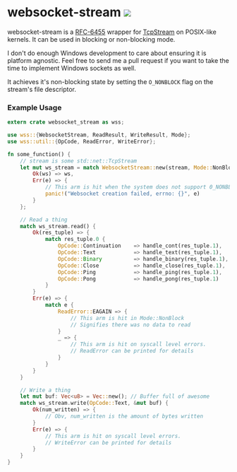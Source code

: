 websocket-stream [<img src="https://travis-ci.org/nathansizemore/websocket-stream.png?branch=master">](https://travis-ci.org/nathansizemore/websocket-stream)
================

websocket-stream is a [RFC-6455](https://tools.ietf.org/html/rfc6455)
wrapper for [TcpStream](http://doc.rust-lang.org/std/net/struct.TcpStream.html)
on POSIX-like kernels. It can be used in blocking or non-blocking mode.

I don't do enough Windows development to care about ensuring it is platform agnostic. Feel free to send me a pull request if you want to take the time to implement Windows sockets as well.

It achieves it's non-blocking state by setting the `O_NONBLOCK` flag on the
stream's file descriptor.

### Example Usage
~~~rust
extern crate websocket_stream as wss;

use wss::{WebsocketStream, ReadResult, WriteResult, Mode};
use wss::util::{OpCode, ReadError, WriteError};

fn some_function() {
    // stream is some std::net::TcpStream
    let mut ws_stream = match WebsocketStream::new(stream, Mode::NonBlock) {
        Ok(ws) => ws,
        Err(e) => {
            // This arm is hit when the system does not support 0_NONBLOCK
            panic!("Websocket creation failed, errno: {}", e)
        }
    };

    // Read a thing
    match ws_stream.read() {
        Ok(res_tuple) => {
            match res_tuple.0 {
                OpCode::Continuation    => handle_cont(res_tuple.1),
                OpCode::Text            => handle_text(res_tuple.1),
                OpCode::Binary          => handle_binary(res_tuple.1),
                OpCode::Close           => handle_close(res_tuple.1),
                OpCode::Ping            => handle_ping(res_tuple.1),
                OpCode::Pong            => handle_pong(res_tuple.1)
            }
        }
        Err(e) => {
            match e {
                ReadError::EAGAIN => {
                    // This arm is hit in Mode::NonBlock
                    // Signifies there was no data to read
                }
                _ => {
                    // This arm is hit on syscall level errors.
                    // ReadError can be printed for details
                }
            }
        }
    }

    // Write a thing
    let mut buf: Vec<u8> = Vec::new(); // Buffer full of awesome
    match ws_stream.write(OpCode::Text, &mut buf) {
        Ok(num_written) => {
            // Obv, num_written is the amount of bytes written
        }
        Err(e) => {
            // This arm is hit on syscall level errors.
            // WriteError can be printed for details
        }
    }
}
~~~
